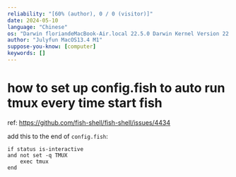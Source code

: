```yaml
---
reliability: "[60% (author), 0 / 0 (visitor)]"
date: 2024-05-10
language: "Chinese"
os: "Darwin floriandeMacBook-Air.local 22.5.0 Darwin Kernel Version 22.5.0: Mon Apr 24 20:53:44 PDT 2023; root:xnu-8796.121.2~5/RELEASE_ARM64_T8103 arm64"
author: "Julyfun MacOS13.4 M1"
suppose-you-know: [computer]
keywords: []
---
```


# how to set up config.fish to auto run tmux every time start fish

ref: https://github.com/fish-shell/fish-shell/issues/4434

add this to the end of `config.fish`:

```
if status is-interactive
and not set -q TMUX
    exec tmux
end
```

